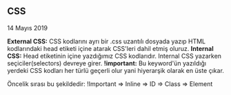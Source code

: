 ## CSS

14 Mayıs 2019

**External CSS:** CSS kodlarını ayrı bir .css uzantılı dosyada yazıp HTML kodlarındaki head etiketi içine atarak CSS'leri dahil etmiş oluruz.
**Internal CSS:** Head etiketinin içine yazdığımız CSS kodlarıdır. Internal CSS yazarken seçiciler(selectors) devreye girer.
**!important:** Bu keyword'ün yazıldığı yerdeki CSS kodları her türlü geçerli olur yani hiyerarşik olarak en üste çıkar.

Öncelik sırası bu şekildedir:
!Important => Inline => ID => Class => Element
